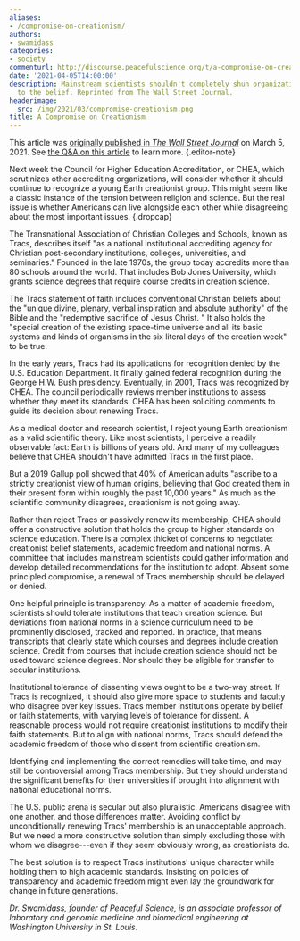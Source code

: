 ```yaml
---
aliases:
- /compromise-on-creationism/
authors:
- swamidass
categories:
- society
commenturl: http://discourse.peacefulscience.org/t/a-compromise-on-creationism/13489
date: '2021-04-05T14:00:00'
description: Mainstream scientists shouldn't completely shun organizations friendly
  to the belief. Reprinted from The Wall Street Journal.
headerimage:
  src: /img/2021/03/compromise-creationism.png
title: A Compromise on Creationism
---
```


This article was [originally published in *The Wall Street Journal*](https://www.wsj.com/articles/a-compromise-on-creationism-11614901537) on March 5, 2021. See [the Q&A on this article](https://peacefulscience.org/qa-wsj-compromise-on-creationism/) to learn more.
{.editor-note}

Next week the Council for Higher Education Accreditation, or CHEA, which scrutinizes other accrediting organizations, will consider whether it should continue to recognize a young Earth creationist group. This might seem like a classic instance of the tension between religion and science. But the real issue is whether Americans can live alongside each other while disagreeing about the most important issues.
{.dropcap}

The Transnational Association of Christian Colleges and Schools, known as Tracs, describes itself "as a national institutional accrediting agency for Christian post-secondary institutions, colleges, universities, and seminaries." Founded in the late 1970s, the group today accredits more than 80 schools around the world. That includes Bob Jones University, which grants science degrees that require course credits in creation science.

The Tracs statement of faith includes conventional Christian beliefs about the "unique divine, plenary, verbal inspiration and absolute authority" of the Bible and the "redemptive sacrifice of Jesus Christ. " It also holds the "special creation of the existing space-time universe and all its basic systems and kinds of organisms in the six literal days of the creation week" to be true.

In the early years, Tracs had its applications for recognition denied by the U.S. Education Department. It finally gained federal recognition during the George H.W. Bush presidency. Eventually, in 2001, Tracs was recognized by CHEA. The council periodically reviews member institutions to assess whether they meet its standards. CHEA has been soliciting comments to guide its decision about renewing Tracs.

As a medical doctor and research scientist, I reject young Earth creationism as a valid scientific theory. Like most scientists, I perceive a readily observable fact: Earth is billions of years old. And many of my colleagues believe that CHEA shouldn't have admitted Tracs in the first place.

But a 2019 Gallup poll showed that 40% of American adults "ascribe to a strictly creationist view of human origins, believing that God created them in their present form within roughly the past 10,000 years." As much as the scientific community disagrees, creationism is not going away.

Rather than reject Tracs or passively renew its membership, CHEA should offer a constructive solution that holds the group to higher standards on science education. There is a complex thicket of concerns to negotiate: creationist belief statements, academic freedom and national norms. A committee that includes mainstream scientists could gather information and develop detailed recommendations for the institution to adopt. Absent some principled compromise, a renewal of Tracs membership should be delayed or denied.

One helpful principle is transparency. As a matter of academic freedom, scientists should tolerate institutions that teach creation science. But deviations from national norms in a science curriculum need to be prominently disclosed, tracked and reported. In practice, that means transcripts that clearly state which courses and degrees include creation science. Credit from courses that include creation science should not be used toward science degrees. Nor should they be eligible for transfer to secular institutions.

Institutional tolerance of dissenting views ought to be a two-way street. If Tracs is recognized, it should also give more space to students and faculty who disagree over key issues. Tracs member institutions operate by belief or faith statements, with varying levels of tolerance for dissent. A reasonable process would not require creationist institutions to modify their faith statements. But to align with national norms, Tracs should defend the academic freedom of those who dissent from scientific creationism.

Identifying and implementing the correct remedies will take time, and may still be controversial among Tracs membership. But they should understand the significant benefits for their universities if brought into alignment with national educational norms.

The U.S. public arena is secular but also pluralistic. Americans disagree with one another, and those differences matter. Avoiding conflict by unconditionally renewing Tracs' membership is an unacceptable approach. But we need a more constructive solution than simply excluding those with whom we disagree---even if they seem obviously wrong, as creationists do.

The best solution is to respect Tracs institutions' unique character while holding them to high academic standards. Insisting on policies of transparency and academic freedom might even lay the groundwork for change in future generations.

*Dr. Swamidass, founder of Peaceful Science, is an associate professor of laboratory and genomic medicine and biomedical engineering at Washington University in St. Louis.*